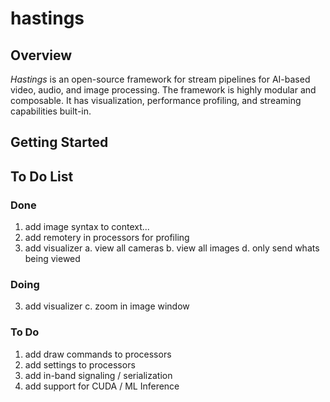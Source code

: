 # hastings 
## Overview
*Hastings* is an open-source framework for stream pipelines for AI-based video, audio, and image processing. 
The framework is highly modular and composable. It has visualization, performance profiling, and streaming capabilities built-in. 

## Getting Started


## To Do List 
### Done
1. add image syntax to context...
2. add remotery in processors for profiling
3. add visualizer 
   a. view all cameras 
   b. view all images 
   d. only send whats being viewed
### Doing 
3. add visualizer 
   c. zoom in image window
### To Do  
1. add draw commands to processors
2. add settings to processors
3. add in-band signaling / serialization
4. add support for CUDA / ML Inference